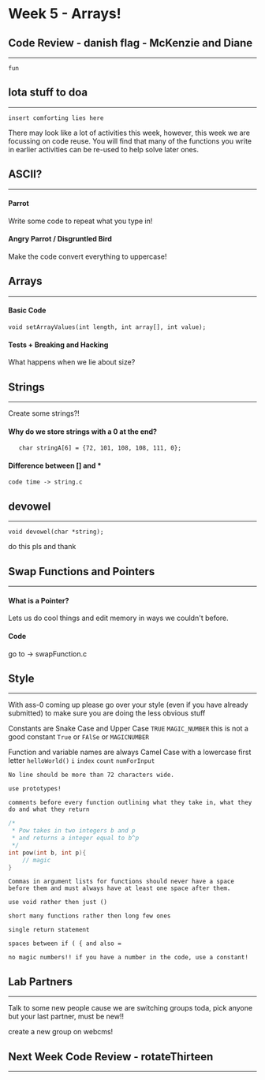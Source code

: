 # Week 5 - Arrays!

## Code Review - danish flag - McKenzie and Diane
---

`fun`

## lota stuff to doa
---

`insert comforting lies here`

There may look like a lot of activities this week, however, this week we are focussing on code reuse. You will find that many of the functions you write in earlier activities can be re-used to help solve later ones.

## ASCII?
---

#### Parrot

Write some code to repeat what you type in!

#### Angry Parrot / Disgruntled Bird

Make the code convert everything to uppercase!

## Arrays
---

#### Basic Code

`void setArrayValues(int length, int array[], int value);`

#### Tests + Breaking and Hacking

What happens when we lie about size?

## Strings
---

Create some strings?!

#### Why do we store strings with a 0 at the end?

`   char stringA[6] = {72, 101, 108, 108, 111, 0};`

#### Difference between [] and * 

`code time -> string.c`

## devowel
---

`void devowel(char *string);`

do this pls and thank

## Swap Functions and Pointers
---

#### What is a Pointer?
Lets us do cool things and edit memory in ways we couldn't before. 

#### Code

go to -> swapFunction.c

## Style
---

With ass-0 coming up please go over your style (even if you have already submitted) to make sure you are doing the less obvious stuff

Constants are Snake Case and Upper Case `TRUE` `MAGIC_NUMBER`
this is not a good constant `True` or `FAlSe` or `MAGICNUMBER`

Function and variable names are always Camel Case with a lowercase first letter `helloWorld()` `i` `index` `count` `numForInput`

`No line should be more than 72 characters wide.`

`use prototypes!`

`comments before every function outlining what they take in, what they do and what they return`

```c
/*
 * Pow takes in two integers b and p
 * and returns a integer equal to b^p
 */
int pow(int b, int p){
    // magic
}
```

`Commas in argument lists for functions should never have a space before them and must always have at least one space after them.`

`use void rather then just ()`

`short many functions rather then long few ones`

`single return statement`

`spaces between if ( { and also =`

`no magic numbers!! if you have a number in the code, use a constant!`


## Lab Partners
---

Talk to some new people cause we are switching groups toda, pick anyone but your last partner, must be new!!

create a new group on webcms!

## Next Week Code Review - rotateThirteen
---


